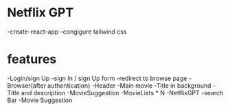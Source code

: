 # Netflix GPT

-create-react-app
-congigure tailwind css

# features
-Login/sign Up
    -sign In / sign Up form
    -redirect to browse page
-Browser(after authentication)
    -Header
    -Main movie
        -Title in background
        -Title and description
        -MovieSuggestion
            -MovieLists * N
-NetflixGPT
    -search Bar
    -Movie Suggestion
    
